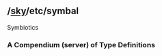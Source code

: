 /[sky](https://github.com/nomilous/seshat)/etc/symbal
---------------

Symbiotics

### A Compendium (server) of Type Definitions
